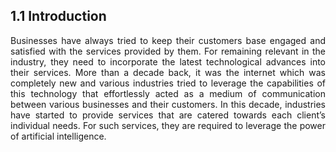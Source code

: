 ## 1.1 Introduction
<div align="justify">
Businesses have always tried to keep their customers base engaged and satisfied 
with the services provided by them. For remaining relevant in the industry, they need 
to incorporate the latest technological advances into their services. More than a decade 
back, it was the internet which was completely new and various industries tried to 
leverage the capabilities of this technology that effortlessly acted as a medium of 
communication between various businesses and their customers. In this decade, 
industries have started to provide services that are catered towards each client’s 
individual needs. For such services, they are required to leverage the power of artificial 
intelligence.
</div>

